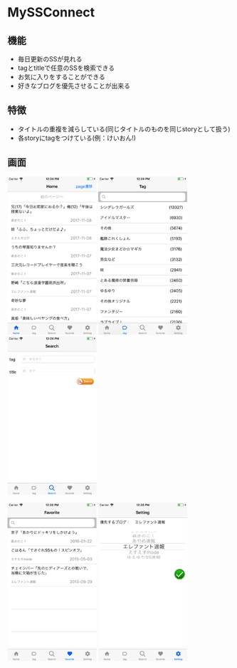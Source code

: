 # MySSConnect

## 機能
* 毎日更新のSSが見れる
* tagとtitleで任意のSSを検索できる
* お気に入りをすることができる
* 好きなブログを優先させることが出来る
## 特徴
* タイトルの重複を減らしている(同じタイトルのものを同じstoryとして扱う)
* 各storyにtagをつけている(例：けいおん!)
## 画面
<img src="https://github.com/atsuo1203/MySSConnect/blob/master/Picture/home.png" width="200px"> <img src="https://github.com/atsuo1203/MySSConnect/blob/master/Picture/tag.png" width="200px"> <img src="https://github.com/atsuo1203/MySSConnect/blob/master/Picture/search.png" width="200px"> 

<img src="https://github.com/atsuo1203/MySSConnect/blob/master/Picture/favorite.png" width="200px"> <img src="https://github.com/atsuo1203/MySSConnect/blob/master/Picture/setting.png" width="200px">
